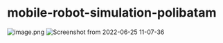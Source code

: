 # mobile-robot-simulation-polibatam

![image.png]( {https://drive.google.com/file/d/1SBostW7s53xPgOb5YOhOej6kA3weqmHz/view?usp=sharing} )
![Screenshot from 2022-06-25 11-07-36](https://user-images.githubusercontent.com/81957174/180745983-3557ea44-8f4e-4e9f-a22b-ffa7b9544e0c.png)
